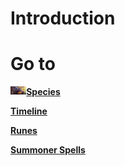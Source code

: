 # Introduction

# Go to
[<img src="https://github.com/Sebastianhju/Runeterra-5e/blob/main/img-race/Yordles.Png" align=left width=5% height=5%>](https://github.com/Sebastianhju/Runeterra-5e/blob/main/Species.md)

 **[Species](https://github.com/Sebastianhju/Runeterra-5e/blob/main/Species.md)**
 
 **[Timeline](https://github.com/Sebastianhju/Runeterra-5e/blob/main/Timeline.md)**

**[Runes](https://github.com/Sebastianhju/Runeterra-5e/blob/main/Runes.md)**

**[Summoner Spells](https://github.com/Sebastianhju/Runeterra-5e/blob/main/SummonerSpells.md)**
